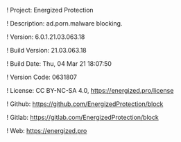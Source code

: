 ! Project: Energized Protection

! Description: ad.porn.malware blocking.

! Version: 6.0.1.21.03.063.18

! Build Version: 21.03.063.18

! Build Date: Thu, 04 Mar 21 18:07:50

! Version Code: 0631807

! License: CC BY-NC-SA 4.0, https://energized.pro/license

! Github: https://github.com/EnergizedProtection/block

! Gitlab: https://gitlab.com/EnergizedProtection/block


! Web: https://energized.pro
